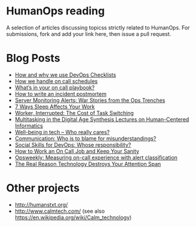 HumanOps reading
================
A selection of articles discussing topicss strictly related to HumanOps.
For submissions, fork and add your link here, then issue a pull request.

Blog Posts
==========

- [How and why we use DevOps Checklists](https://blog.serverdensity.com/how-and-why-we-use-devops-checklists/)
- [How we handle on call schedules](https://blog.serverdensity.com/how-we-handle-on-call-schedules/)
- [What’s in your on call playbook?](https://blog.serverdensity.com/whats-on-call-playbook/)
- [How to write an incident postmortem](https://blog.serverdensity.com/how-to-write-a-postmortem/)
- [Server Monitoring Alerts: War Stories from the Ops Trenches](https://blog.serverdensity.com/server-monitoring-alerts-war-stories-from-the-ops-trenches/)
- [7 Ways Sleep Affects Your Work](http://www.huffingtonpost.com/2014/09/26/sleep-work_n_5869168.html)
- [Worker, Interrupted: The Cost of Task Switching](http://www.fastcompany.com/944128/worker-interrupted-cost-task-switching)
- [Multitasking in the Digital Age Synthesis Lectures on Human-Centered Informatics](https://books.google.it/books?id=-WQmCAAAQBAJ&lpg=PP1&ots=bSstJvz_I6&dq=%22Multitasking+in+the+Digital+Age+Synthesis+Lectures+on+Human-Centered+Informatics%22&pg=PA50&redir_esc=y#v=onepage&q&f=false)
- [Well-being in tech – Who really cares?](http://devops.com/2015/08/21/well-tech-really-cares/)
- [Communication: Who is to blame for misunderstandings?](http://devops.com/2015/05/12/communication-blame-misunderstandings/)
- [Social Skills for DevOps: Whose responsibility?](http://devops.com/2015/05/05/social-skills-devops-whose-responsibility/)
- [How to Work an On Call Job and Keep Your Sanity](http://lifehacker.com/5983847/how-to-work-an-on-call-job-and-keep-your-sanity)
- [Opsweekly: Measuring on-call experience with alert classification](https://codeascraft.com/2014/06/19/opsweekly-measuring-on-call-experience-with-alert-classification/)
- [The Real Reason Technology Destroys Your Attention Span](http://www.inc.com/art-markman/the-real-reason-technology-destroys-your-attention-span-is-timing.html)

Other projects
==============

- http://humanstxt.org/
- http://www.calmtech.com/ (see also https://en.wikipedia.org/wiki/Calm_technology)


